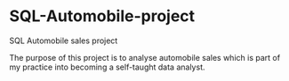 # SQL-Automobile-project
SQL Automobile sales project

The purpose of this project is to analyse automobile sales which is part of my practice into becoming a self-taught data analyst.
